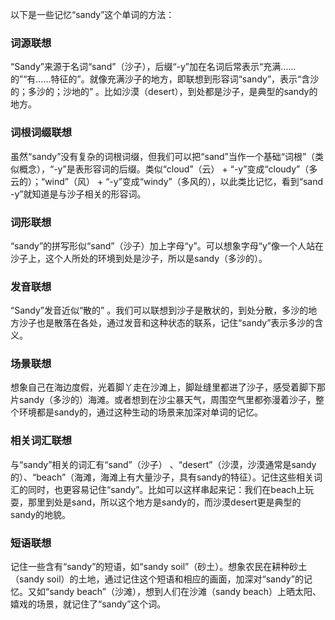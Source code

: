 以下是一些记忆“sandy”这个单词的方法：

### 词源联想
“Sandy”来源于名词“sand”（沙子），后缀“-y”加在名词后常表示“充满……的”“有……特征的”。就像充满沙子的地方，即联想到形容词“sandy”，表示“含沙的；多沙的；沙地的” 。比如沙漠（desert），到处都是沙子，是典型的sandy的地方。

### 词根词缀联想
虽然“sandy”没有复杂的词根词缀，但我们可以把“sand”当作一个基础“词根”（类似概念），“-y”是表形容词的后缀。类似“cloud”（云） + “-y”变成“cloudy”（多云的）；“wind”（风） + “-y”变成“windy”（多风的），以此类比记忆，看到“sand -y”就知道是与沙子相关的形容词。

### 词形联想
“sandy”的拼写形似“sand”（沙子）加上字母“y”。可以想象字母“y”像一个人站在沙子上，这个人所处的环境到处是沙子，所以是sandy（多沙的）。 

### 发音联想
“Sandy”发音近似“散的” 。我们可以联想到沙子是散状的，到处分散，多沙的地方沙子也是散落在各处，通过发音和这种状态的联系，记住“sandy”表示多沙的含义。

### 场景联想
想象自己在海边度假，光着脚丫走在沙滩上，脚趾缝里都进了沙子，感受着脚下那片sandy（多沙的）海滩。或者想到在沙尘暴天气，周围空气里都弥漫着沙子，整个环境都是sandy的，通过这种生动的场景来加深对单词的记忆。

### 相关词汇联想
与“sandy”相关的词汇有“sand”（沙子） 、“desert”（沙漠，沙漠通常是sandy的）、“beach”（海滩，海滩上有大量沙子，具有sandy的特征）。记住这些相关词汇的同时，也更容易记住“sandy”。比如可以这样串起来记：我们在beach上玩耍，那里到处是sand，所以这个地方是sandy的，而沙漠desert更是典型的sandy的地貌。

### 短语联想
记住一些含有“sandy”的短语，如“sandy soil”（砂土）。想象农民在耕种砂土（sandy soil）的土地，通过记住这个短语和相应的画面，加深对“sandy”的记忆。又如“sandy beach”（沙滩），想到人们在沙滩（sandy beach）上晒太阳、嬉戏的场景，就记住了“sandy”这个词。 